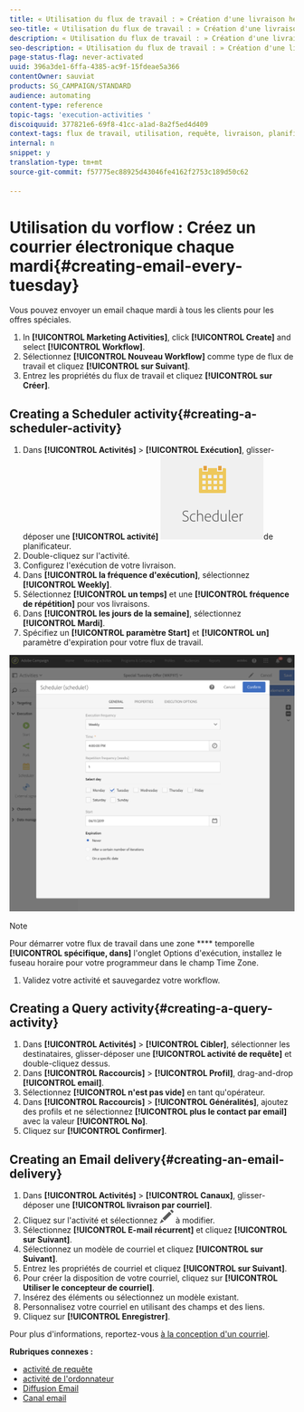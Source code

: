 ```yaml
---
title: « Utilisation du flux de travail : » Création d'une livraison hebdomadaire
seo-title: « Utilisation du flux de travail : » Création d'une livraison hebdomadaire
description: « Utilisation du flux de travail : » Création d'une livraison hebdomadaire
seo-description: « Utilisation du flux de travail : » Création d'une livraison hebdomadaire
page-status-flag: never-activated
uuid: 396a3de1-6ffa-4385-ac9f-15fdeae5a366
contentOwner: sauviat
products: SG_CAMPAIGN/STANDARD
audience: automating
content-type: reference
topic-tags: 'execution-activities '
discoiquuid: 377821e6-69f8-41cc-a1ad-8a2f5ed4d409
context-tags: flux de travail, utilisation, requête, livraison, planificateur
internal: n
snippet: y
translation-type: tm+mt
source-git-commit: f57775ec88925d43046fe4162f2753c189d50c62

---
```



# Utilisation du vorflow : Créez un courrier électronique chaque mardi{#creating-email-every-tuesday}

Vous pouvez envoyer un email chaque mardi à tous les clients pour les offres spéciales.

1. In **[!UICONTROL Marketing Activities]**, click **[!UICONTROL Create]** and select **[!UICONTROL Workflow]**.
1. Sélectionnez **[!UICONTROL Nouveau Workflow]** comme type de flux de travail et cliquez **[!UICONTROL sur Suivant]**.
1. Entrez les propriétés du flux de travail et cliquez **[!UICONTROL sur Créer]**.

## Creating a Scheduler activity{#creating-a-scheduler-activity}

1. Dans **[!UICONTROL Activités]** &gt; **[!UICONTROL Exécution]**, glisser-déposer une **[!UICONTROL activité]** ![](assets/scheduler_icon.png)de planificateur.
1. Double-cliquez sur l'activité.
1. Configurez l'exécution de votre livraison.
1. Dans **[!UICONTROL la fréquence d'exécution]**, sélectionnez **[!UICONTROL Weekly]**.
1. Sélectionnez **[!UICONTROL un temps]** et une **[!UICONTROL fréquence de répétition]** pour vos livraisons.
1. Dans **[!UICONTROL les jours de la semaine]**, sélectionnez **[!UICONTROL Mardi]**.
1. Spécifiez un **[!UICONTROL paramètre Start]** et **[!UICONTROL un]** paramètre d'expiration pour votre flux de travail.

![](assets/scheduler_properties.png)

>[!NOTE]
>
>Pour démarrer votre flux de travail dans une zone **** temporelle **[!UICONTROL spécifique, dans]** l'onglet Options d'exécution, installez le fuseau horaire pour votre programmeur dans le champ Time Zone.

1. Validez votre activité et sauvegardez votre workflow.

## Creating a Query activity{#creating-a-query-activity}

1. Dans **[!UICONTROL Activités]** &gt; **[!UICONTROL Cibler]**, sélectionner les destinataires, glisser-déposer une **[!UICONTROL activité de requête]** et double-cliquez dessus.
1. Dans **[!UICONTROL Raccourcis]** &gt; **[!UICONTROL Profil]**, drag-and-drop **[!UICONTROL email]**.
1. Sélectionnez **[!UICONTROL n'est pas vide]** en tant qu'opérateur.
1. Dans **[!UICONTROL Raccourcis]** &gt; **[!UICONTROL Généralités]**, ajoutez des profils et ne sélectionnez **[!UICONTROL plus le contact par email]** avec la valeur **[!UICONTROL No]**.
1. Cliquez sur **[!UICONTROL Confirmer]**.

## Creating an Email delivery{#creating-an-email-delivery}

1. Dans **[!UICONTROL Activités]** &gt; **[!UICONTROL Canaux]**, glisser-déposer une **[!UICONTROL livraison par courriel]**.
1. Cliquez sur l'activité et sélectionnez ![](assets/edit_darkgrey-24px.png) à modifier.
1. Sélectionnez **[!UICONTROL E-mail récurrent]** et cliquez **[!UICONTROL sur Suivant]**.
1. Sélectionnez un modèle de courriel et cliquez **[!UICONTROL sur Suivant]**.
1. Entrez les propriétés de courriel et cliquez **[!UICONTROL sur Suivant]**.
1. Pour créer la disposition de votre courriel, cliquez sur **[!UICONTROL Utiliser le concepteur de courriel]**.
1. Insérez des éléments ou sélectionnez un modèle existant.
1. Personnalisez votre courriel en utilisant des champs et des liens.
1. Cliquez sur **[!UICONTROL Enregistrer]**.

Pour plus d'informations, reportez-vous [à la conception d'un courriel](../../designing/using/about-email-content-design.md#designing-an-email-content-from-scratch).

**Rubriques connexes :**

* [activité de requête](../..//automating/using/query.md)
* [activité de l'ordonnateur](../..//automating/using/scheduler.md)
* [Diffusion Email ](../..//automating/using/email-delivery.md)
* [Canal email](../..//channels/using/creating-an-email.md)

